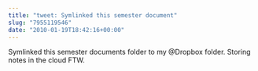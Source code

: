 ```yaml
---
title: "tweet: Symlinked this semester document"
slug: "7955119546"
date: "2010-01-19T18:42:16+00:00"
---
```

Symlinked this semester documents folder to my @Dropbox folder. Storing notes in the cloud FTW.